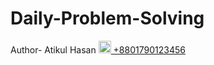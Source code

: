 # Daily-Problem-Solving
Author- Atikul Hasan
[<img src="https://img.icons8.com/ios-glyphs/30/000000/whatsapp.png" width="20"/> +8801790123456](https://wa.me/8801790123456)
